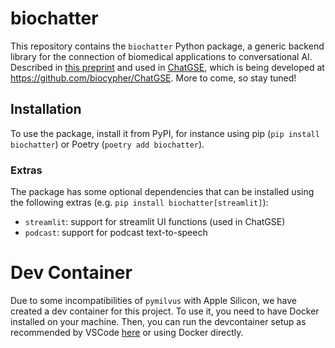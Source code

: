# biochatter

This repository contains the `biochatter` Python package, a generic backend
library for the connection of biomedical applications to conversational AI.
Described in [this preprint](https://arxiv.org/abs/2305.06488) and used in
[ChatGSE](https://chat.biocypher.org), which is being developed at
https://github.com/biocypher/ChatGSE. More to come, so stay tuned!

## Installation

To use the package, install it from PyPI, for instance using pip (`pip install
biochatter`) or Poetry (`poetry add biochatter`).

### Extras

The package has some optional dependencies that can be installed using the
following extras (e.g. `pip install biochatter[streamlit]`):

- `streamlit`: support for streamlit UI functions (used in ChatGSE)
- `podcast`: support for podcast text-to-speech

# Dev Container

Due to some incompatibilities of `pymilvus` with Apple Silicon, we have created
a dev container for this project. To use it, you need to have Docker installed
on your machine. Then, you can run the devcontainer setup as recommended by
VSCode
[here](https://code.visualstudio.com/docs/remote/containers#_quick-start-open-an-existing-folder-in-a-container)
or using Docker directly.
